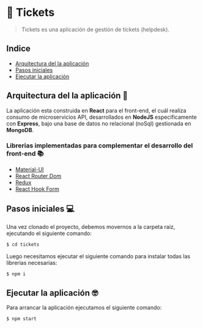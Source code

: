 # 🎫 Tickets

> Tickets es una aplicación de gestión de tickets (helpdesk).

## Indice

* [Arquitectura del la aplicación](#archApp)
* [Pasos iniciales](#initApp)
* [Ejecutar la aplicación](#exeApp)

## <a name="archApp"></a> Arquitectura del la aplicación 🚀

La aplicación esta construida en **React** para el front-end, el cuál realiza consumo de microservicios API, desarrollados en **NodeJS** especificamente con **Express**, bajo una base de datos no relacional (noSql) gestionada en **MongoDB**.

### Librerias implementadas para complementar el desarrollo del front-end 📚

* [Material-UI](https://material-ui.com/es/)
* [React Router Dom](https://reacttraining.com/react-router/)
* [Redux](https://es.redux.js.org/)
* [React Hook Form](https://react-hook-form.com/)

## <a name="initApp"></a> Pasos iniciales 💻
Una vez clonado el proyecto, debemos movernos a la carpeta raiz, ejecutando el siguiente comando:

```sh
$ cd tickets
```

Luego necesitamos ejecutar el siguiente comando para instalar todas las librerias necesarias:

```sh
$ npm i
```

## <a name="exeApp"></a> Ejecutar la aplicación 🤓
Para arrancar la aplicación ejecutamos el siguiente comando:

```sh
$ npm start
```